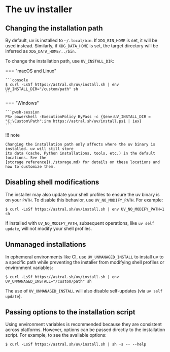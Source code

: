 # The uv installer

## Changing the installation path

By default, uv is installed to `~/.local/bin`. If `XDG_BIN_HOME` is set, it will be used instead.
Similarly, if `XDG_DATA_HOME` is set, the target directory will be inferred as
`XDG_DATA_HOME/../bin`.

To change the installation path, use `UV_INSTALL_DIR`:

=== "macOS and Linux"

    ```console
    $ curl -LsSf https://astral.sh/uv/install.sh | env UV_INSTALL_DIR="/custom/path" sh
    ```

=== "Windows"

    ```pwsh-session
    PS> powershell -ExecutionPolicy ByPass -c {$env:UV_INSTALL_DIR = "C:\Custom\Path";irm https://astral.sh/uv/install.ps1 | iex}
    ```

!!! note

    Changing the installation path only affects where the uv binary is installed. uv will still store
    its data (cache, Python installations, tools, etc.) in the default locations. See the
    [storage reference](./storage.md) for details on these locations and how to customize them.

## Disabling shell modifications

The installer may also update your shell profiles to ensure the uv binary is on your `PATH`. To
disable this behavior, use `UV_NO_MODIFY_PATH`. For example:

```console
$ curl -LsSf https://astral.sh/uv/install.sh | env UV_NO_MODIFY_PATH=1 sh
```

If installed with `UV_NO_MODIFY_PATH`, subsequent operations, like `uv self update`, will not modify
your shell profiles.

## Unmanaged installations

In ephemeral environments like CI, use `UV_UNMANAGED_INSTALL` to install uv to a specific path while
preventing the installer from modifying shell profiles or environment variables:

```console
$ curl -LsSf https://astral.sh/uv/install.sh | env UV_UNMANAGED_INSTALL="/custom/path" sh
```

The use of `UV_UNMANAGED_INSTALL` will also disable self-updates (via `uv self update`).

## Passing options to the installation script

Using environment variables is recommended because they are consistent across platforms. However,
options can be passed directly to the installation script. For example, to see the available
options:

```console
$ curl -LsSf https://astral.sh/uv/install.sh | sh -s -- --help
```
